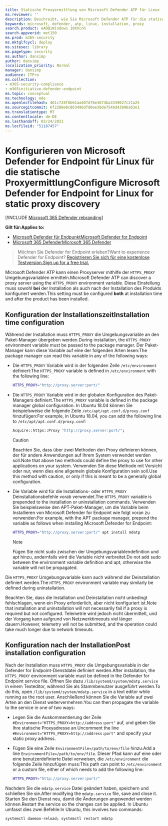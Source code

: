 ```yaml
---
title: Statische Proxyermittlung von Microsoft Defender ATP für Linux
ms.reviewer: ''
description: Beschreibt, wie Sie Microsoft Defender ATP für die statische Proxyermittlung konfigurieren.
keywords: microsoft, defender, atp, linux, installation, proxy
search.product: eADQiWindows 10XVcnh
search.appverid: met150
ms.prod: m365-security
ms.mktglfcycl: deploy
ms.sitesec: library
ms.pagetype: security
ms.author: dansimp
author: dansimp
localization_priority: Normal
manager: dansimp
audience: ITPro
ms.collection:
- m365-security-compliance
- m365initiative-defender-endpoint
ms.topic: conceptual
ms.technology: mde
ms.openlocfilehash: 461c728f6b61aa407d76e3674ba3339027c21a25
ms.sourcegitcommit: 6f2288e0c863496dfd0ee38de754bd43096ab3e1
ms.translationtype: MT
ms.contentlocale: de-DE
ms.lasthandoff: 03/24/2021
ms.locfileid: "51187457"
---
```

# <a name="configure-microsoft-defender-for-endpoint-for-linux-for-static-proxy-discovery"></a><span data-ttu-id="4e354-104">Konfigurieren von Microsoft Defender for Endpoint für Linux für die statische Proxyermittlung</span><span class="sxs-lookup"><span data-stu-id="4e354-104">Configure Microsoft Defender for Endpoint for Linux for static proxy discovery</span></span>

[!INCLUDE [Microsoft 365 Defender rebranding](../../includes/microsoft-defender.md)]


<span data-ttu-id="4e354-105">**Gilt für:**</span><span class="sxs-lookup"><span data-stu-id="4e354-105">**Applies to:**</span></span>
- [<span data-ttu-id="4e354-106">Microsoft Defender für Endpunkt</span><span class="sxs-lookup"><span data-stu-id="4e354-106">Microsoft Defender for Endpoint</span></span>](https://go.microsoft.com/fwlink/p/?linkid=2154037)
- [<span data-ttu-id="4e354-107">Microsoft 365 Defender</span><span class="sxs-lookup"><span data-stu-id="4e354-107">Microsoft 365 Defender</span></span>](https://go.microsoft.com/fwlink/?linkid=2118804)

> <span data-ttu-id="4e354-108">Möchten Sie Defender for Endpoint erleben?</span><span class="sxs-lookup"><span data-stu-id="4e354-108">Want to experience Defender for Endpoint?</span></span> [<span data-ttu-id="4e354-109">Registrieren Sie sich für eine kostenlose Testversion.</span><span class="sxs-lookup"><span data-stu-id="4e354-109">Sign up for a free trial.</span></span>](https://www.microsoft.com/microsoft-365/windows/microsoft-defender-atp?ocid=docs-wdatp-investigateip-abovefoldlink)

<span data-ttu-id="4e354-110">Microsoft Defender ATP kann einen Proxyserver mithilfe der ```HTTPS_PROXY``` Umgebungsvariablen ermitteln.</span><span class="sxs-lookup"><span data-stu-id="4e354-110">Microsoft Defender ATP can discover a proxy server using the ```HTTPS_PROXY``` environment variable.</span></span> <span data-ttu-id="4e354-111">Diese Einstellung muss sowohl **bei** der Installation als auch nach der Installation des Produkts konfiguriert werden.</span><span class="sxs-lookup"><span data-stu-id="4e354-111">This setting must be configured **both** at installation time and after the product has been installed.</span></span>

## <a name="installation-time-configuration"></a><span data-ttu-id="4e354-112">Konfiguration der Installationszeit</span><span class="sxs-lookup"><span data-stu-id="4e354-112">Installation time configuration</span></span>

<span data-ttu-id="4e354-113">Während der Installation muss ```HTTPS_PROXY``` die Umgebungsvariable an den Paket-Manager übergeben werden.</span><span class="sxs-lookup"><span data-stu-id="4e354-113">During installation, the ```HTTPS_PROXY``` environment variable must be passed to the package manager.</span></span> <span data-ttu-id="4e354-114">Der Paket-Manager kann diese Variable auf eine der folgenden Arten lesen:</span><span class="sxs-lookup"><span data-stu-id="4e354-114">The package manager can read this variable in any of the following ways:</span></span>

- <span data-ttu-id="4e354-115">Die ```HTTPS_PROXY``` Variable wird in der folgenden Zeile ```/etc/environment``` definiert:</span><span class="sxs-lookup"><span data-stu-id="4e354-115">The ```HTTPS_PROXY``` variable is defined in ```/etc/environment``` with the following line:</span></span>

    ```bash
    HTTPS_PROXY="http://proxy.server:port/"
    ```

- <span data-ttu-id="4e354-116">Die `HTTPS_PROXY` Variable wird in der globalen Konfiguration des Paket-Managers definiert.</span><span class="sxs-lookup"><span data-stu-id="4e354-116">The `HTTPS_PROXY` variable is defined in the package manager global configuration.</span></span> <span data-ttu-id="4e354-117">In Ubuntu 18.04 können Sie beispielsweise die folgende Zeile `/etc/apt/apt.conf.d/proxy.conf` hinzufügen:</span><span class="sxs-lookup"><span data-stu-id="4e354-117">For example, in Ubuntu 18.04, you can add the following line to `/etc/apt/apt.conf.d/proxy.conf`:</span></span>
  
    ```bash
    Acquire::https::Proxy "http://proxy.server:port/";
    ```

    > [!CAUTION]
    > <span data-ttu-id="4e354-118">Beachten Sie, dass über zwei Methoden den Proxy definieren können, der für andere Anwendungen auf Ihrem System verwendet werden soll.</span><span class="sxs-lookup"><span data-stu-id="4e354-118">Note that above two methods could define the proxy to use for other applications on your system.</span></span> <span data-ttu-id="4e354-119">Verwenden Sie diese Methode mit Vorsicht oder nur, wenn dies eine allgemein globale Konfiguration sein soll.</span><span class="sxs-lookup"><span data-stu-id="4e354-119">Use this method with caution, or only if this is meant to be a generally global configuration.</span></span>
  
- <span data-ttu-id="4e354-120">Die Variable wird für die Installations- oder `HTTPS_PROXY` Deinstallationsbefehle vorab verwendet.</span><span class="sxs-lookup"><span data-stu-id="4e354-120">The `HTTPS_PROXY` variable is prepended to the installation or uninstallation commands.</span></span> <span data-ttu-id="4e354-121">Verwenden Sie beispielsweise den APT-Paket-Manager, um die Variable beim Installieren von Microsoft Defender for Endpoint wie folgt voran zu verwenden:</span><span class="sxs-lookup"><span data-stu-id="4e354-121">For example, with the APT package manager, prepend the variable as follows when installing Microsoft Defender for Endpoint:</span></span> 

    ```bash  
    HTTPS_PROXY="http://proxy.server:port/" apt install mdatp
    ```

    > [!NOTE]
    > <span data-ttu-id="4e354-122">Fügen Sie nicht sudo zwischen der Umgebungsvariablendefinition und apt hinzu, andernfalls wird die Variable nicht verbreitet.</span><span class="sxs-lookup"><span data-stu-id="4e354-122">Do not add sudo between the environment variable definition and apt, otherwise the variable will not be propagated.</span></span>

<span data-ttu-id="4e354-123">Die `HTTPS_PROXY` Umgebungsvariable kann auch während der Deinstallation definiert werden.</span><span class="sxs-lookup"><span data-stu-id="4e354-123">The `HTTPS_PROXY` environment variable may similarly be defined during uninstallation.</span></span>

<span data-ttu-id="4e354-124">Beachten Sie, dass die Installation und Deinstallation nicht unbedingt fehlschlagen, wenn ein Proxy erforderlich, aber nicht konfiguriert ist.</span><span class="sxs-lookup"><span data-stu-id="4e354-124">Note that installation and uninstallation will not necessarily fail if a proxy is required but not configured.</span></span> <span data-ttu-id="4e354-125">Telemetrie wird jedoch nicht übermittelt, und der Vorgang kann aufgrund von Netzwerktimeouts viel länger dauern.</span><span class="sxs-lookup"><span data-stu-id="4e354-125">However, telemetry will not be submitted, and the operation could take much longer due to network timeouts.</span></span>

## <a name="post-installation-configuration"></a><span data-ttu-id="4e354-126">Konfiguration nach der Installation</span><span class="sxs-lookup"><span data-stu-id="4e354-126">Post installation configuration</span></span>
  
<span data-ttu-id="4e354-127">Nach der Installation muss `HTTPS_PROXY` die Umgebungsvariable in der Defender for Endpoint-Dienstdatei definiert werden.</span><span class="sxs-lookup"><span data-stu-id="4e354-127">After installation, the `HTTPS_PROXY` environment variable must be defined in the Defender for Endpoint service file.</span></span> <span data-ttu-id="4e354-128">Öffnen Sie dazu `/lib/systemd/system/mdatp.service` in einem Texteditor, während Sie als Stammbenutzer ausgeführt werden.</span><span class="sxs-lookup"><span data-stu-id="4e354-128">To do this, open `/lib/systemd/system/mdatp.service` in a text editor while running as the root user.</span></span> <span data-ttu-id="4e354-129">Anschließend können Sie die Variable auf zwei Arten an den Dienst weitervermehren:</span><span class="sxs-lookup"><span data-stu-id="4e354-129">You can then propagate the variable to the service in one of two ways:</span></span>

- <span data-ttu-id="4e354-130">Legen Sie die Auskommentierung der Zeile `#Environment="HTTPS_PROXY=http://address:port"` auf, und geben Sie Ihre statische Proxyadresse an.</span><span class="sxs-lookup"><span data-stu-id="4e354-130">Uncomment the line `#Environment="HTTPS_PROXY=http://address:port"` and specify your static proxy address.</span></span>

- <span data-ttu-id="4e354-131">Fügen Sie eine Zeile `EnvironmentFile=/path/to/env/file` hinzu.</span><span class="sxs-lookup"><span data-stu-id="4e354-131">Add a line `EnvironmentFile=/path/to/env/file`.</span></span> <span data-ttu-id="4e354-132">Dieser Pfad kann auf eine oder eine benutzerdefinierte Datei verweisen, die `/etc/environment` die folgende Zeile hinzufügen muss:</span><span class="sxs-lookup"><span data-stu-id="4e354-132">This path can point to `/etc/environment` or a custom file, either of which needs to add the following line:</span></span>
  
    ```bash
    HTTPS_PROXY="http://proxy.server:port/"
    ```

<span data-ttu-id="4e354-133">Nachdem Sie die `mdatp.service` Datei geändert haben, speichern und schließen Sie sie.</span><span class="sxs-lookup"><span data-stu-id="4e354-133">After modifying the `mdatp.service` file, save and close it.</span></span> <span data-ttu-id="4e354-134">Starten Sie den Dienst neu, damit die Änderungen angewendet werden können.</span><span class="sxs-lookup"><span data-stu-id="4e354-134">Restart the service so the changes can be applied.</span></span> <span data-ttu-id="4e354-135">In Ubuntu umfasst dies zwei Befehle:</span><span class="sxs-lookup"><span data-stu-id="4e354-135">In Ubuntu, this involves two commands:</span></span>  

```bash
systemctl daemon-reload; systemctl restart mdatp
```
